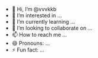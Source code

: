 - 👋 Hi, I’m @vvvkkb
- 👀 I’m interested in ...
- 🌱 I’m currently learning ...
- 💞️ I’m looking to collaborate on ...
- 📫 How to reach me ...
- 😄 Pronouns: ...
- ⚡ Fun fact: ...

<!---
vvvkkb/vvvkkb is a ✨ special ✨ repository because its `README.md` (this file) appears on your GitHub profile.
You can click the Preview link to take a look at your changes.
--->
